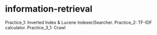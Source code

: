 # information-retrieval
Practice_1: Inverted Index &amp; Lucene Indexer/Searcher.
Practice_2: TF-IDF calculator.
Practice_3_1: Crawl
